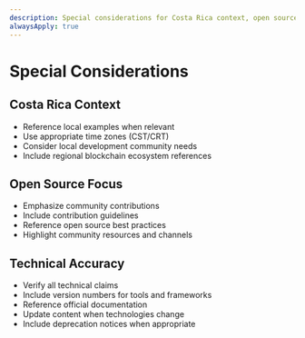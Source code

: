 ```yaml
---
description: Special considerations for Costa Rica context, open source focus, and technical accuracy
alwaysApply: true
---
```


# Special Considerations

## Costa Rica Context
- Reference local examples when relevant
- Use appropriate time zones (CST/CRT)
- Consider local development community needs
- Include regional blockchain ecosystem references

## Open Source Focus
- Emphasize community contributions
- Include contribution guidelines
- Reference open source best practices
- Highlight community resources and channels

## Technical Accuracy
- Verify all technical claims
- Include version numbers for tools and frameworks
- Reference official documentation
- Update content when technologies change
- Include deprecation notices when appropriate

